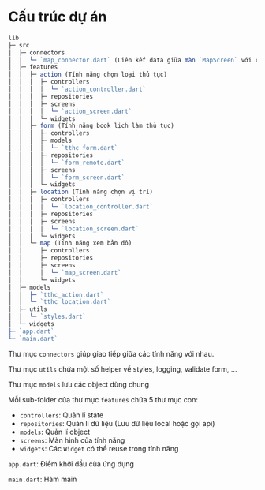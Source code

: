 # Cấu trúc dự án

```js
lib                                      
├─ src                                   
│  ├─ connectors                         
│  │  └─ `map_connector.dart` (Liên kết data giữa màn `MapScreen` với các màn còn lại)              
│  ├─ features                           
│  │  ├─ action (Tính năng chọn loại thủ tục)                          
│  │  │  ├─ controllers                  
│  │  │  │  └─ `action_controller.dart`    
│  │  │  ├─ repositories                 
│  │  │  ├─ screens                      
│  │  │  │  └─ `action_screen.dart`        
│  │  │  └─ widgets                      
│  │  ├─ form (Tính năng book lịch làm thủ tục)                            
│  │  │  ├─ controllers                  
│  │  │  ├─ models                       
│  │  │  │  └─ `tthc_form.dart`            
│  │  │  ├─ repositories                 
│  │  │  │  └─ `form_remote.dart`          
│  │  │  ├─ screens                      
│  │  │  │  └─ `form_screen.dart`          
│  │  │  └─ widgets                      
│  │  ├─ location (Tính năng chọn vị trí)                        
│  │  │  ├─ controllers                  
│  │  │  │  └─ `location_controller.dart`  
│  │  │  ├─ repositories                      
│  │  │  ├─ screens                      
│  │  │  │  └─ `location_screen.dart`      
│  │  │  └─ widgets                      
│  │  └─ map (Tính năng xem bản đồ)                             
│  │     ├─ controllers                  
│  │     ├─ repositories                 
│  │     ├─ screens                      
│  │     │  └─ `map_screen.dart`          
│  │     └─ widgets                      
│  ├─ models                             
│  │  ├─ `tthc_action.dart`                
│  │  └─ `tthc_location.dart`              
│  ├─ utils                              
│  │  └─ `styles.dart`                     
│  └─ widgets                            
├─ `app.dart`                              
└─ `main.dart`                             
```

Thư mục `connectors` giúp giao tiếp giữa các tính năng với nhau.

Thư mục `utils` chứa một số helper về styles, logging, validate form, ...

Thư mục `models` lưu các object dùng chung

Mỗi sub-folder của thư mục `features` chứa 5 thư mục con:
- `controllers`: Quản lí state
- `repositories`: Quản lí dữ liệu (Lưu dữ liệu local hoặc gọi api)
- `models`: Quản lí object
- `screens`: Màn hình của tính năng
- `widgets`: Các `Widget` có thể reuse trong tính năng

`app.dart`: Điểm khởi đầu của ứng dụng

`main.dart`: Hàm main